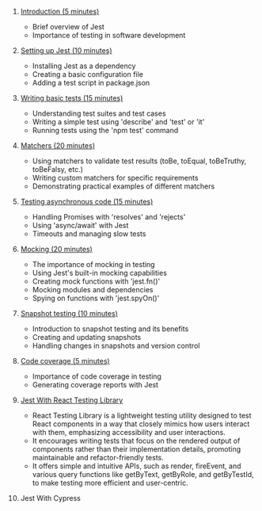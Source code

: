 1. [Introduction (5 minutes)](docs/chapter-1.md)

    - Brief overview of Jest
    - Importance of testing in software development

2. [Setting up Jest (10 minutes)](docs/chapter-2.md)

    - Installing Jest as a dependency
    - Creating a basic configuration file
    - Adding a test script in package.json

3. [Writing basic tests (15 minutes)](docs/chapter-3.md)

    - Understanding test suites and test cases
    - Writing a simple test using 'describe' and 'test' or 'it'
    - Running tests using the 'npm test' command

4. [Matchers (20 minutes)](docs/chapter-4.md)

    - Using matchers to validate test results (toBe, toEqual, toBeTruthy, toBeFalsy, etc.)
    - Writing custom matchers for specific requirements
    - Demonstrating practical examples of different matchers

5. [Testing asynchronous code (15 minutes)](docs/chapter-5.md)

    - Handling Promises with 'resolves' and 'rejects'
    - Using 'async/await' with Jest
    - Timeouts and managing slow tests

6. [Mocking (20 minutes)](docs/chapter-6.md)

    - The importance of mocking in testing
    - Using Jest's built-in mocking capabilities
    - Creating mock functions with 'jest.fn()'
    - Mocking modules and dependencies
    - Spying on functions with 'jest.spyOn()'

7. [Snapshot testing (10 minutes)](docs/chapter-7.md)

    - Introduction to snapshot testing and its benefits
    - Creating and updating snapshots
    - Handling changes in snapshots and version control

8. [Code coverage (5 minutes)](docs/chapter-8.md)

    - Importance of code coverage in testing
    - Generating coverage reports with Jest

9. [Jest With React Testing Library](docs/chapter-9.md)
    - React Testing Library is a lightweight testing utility designed to test React components in a way that closely mimics how users interact with them, emphasizing accessibility and user interactions.
    - It encourages writing tests that focus on the rendered output of components rather than their implementation details, promoting maintainable and refactor-friendly tests.
    - It offers simple and intuitive APIs, such as render, fireEvent, and various query functions like getByText, getByRole, and getByTestId, to make testing more efficient and user-centric.

10. Jest With Cypress